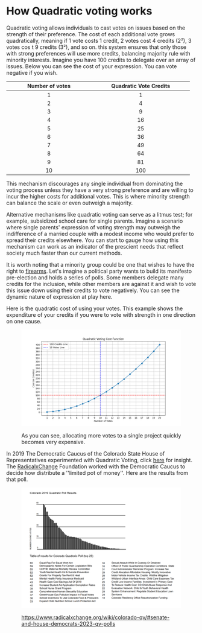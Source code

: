 # How Quadratic voting works

Quadratic voting allows individuals to cast votes on issues based on the strength of their preference. The cost of each additional vote grows quadratically, meaning if 1 vote costs 1 credit, 2 votes cost 4 credits (2²), 3 votes cos t 9 credits (3²), and so on. this system ensures that only those with strong preferences will use more credits, balancing majority rule with minority interests. Imagine you have 100 credits to delegate over an array of issues. Below you can see the cost of your expression. You can vote negative if you wish.

<table><thead><tr><th width="212" align="center">Number of votes</th><th width="247" align="center">Quadratic Vote Credits</th></tr></thead><tbody><tr><td align="center">1</td><td align="center">1</td></tr><tr><td align="center">2</td><td align="center">4</td></tr><tr><td align="center">3</td><td align="center">9</td></tr><tr><td align="center">4</td><td align="center">16</td></tr><tr><td align="center">5</td><td align="center">25</td></tr><tr><td align="center">6</td><td align="center">36</td></tr><tr><td align="center">7</td><td align="center">49</td></tr><tr><td align="center">8</td><td align="center">64</td></tr><tr><td align="center">9</td><td align="center">81</td></tr><tr><td align="center">10</td><td align="center">100</td></tr></tbody></table>

This mechanism discourages any single individual from dominating the voting process unless they have a very strong preference and are willing to incur the higher costs for additional votes. This is where minority strength can balance the scale or even outweigh a majority.

Alternative mechanisms like quadratic voting can serve as a litmus test; for example, subsidized school care for single parents. Imagine a scenario where single parents' expression of voting strength may outweigh the indifference of a married couple with a modest income who would prefer to spread their credits elsewhere. You can start to gauge how using this mechanism can work as an indicator of the prescient needs that reflect society much faster than our current methods.

It is worth noting that a minority group could be one that wishes to have the right to [firearms](https://news.gallup.com/poll/1645/guns.aspx). Let's imagine a political party wants to build its manifesto pre-election and holds a series of polls. Some members delegate many credits for the inclusion, while other members are against it and wish to vote this issue down using their credits to vote negatively. You can see the dynamic nature of expression at play here.

Here is the quadratic cost of using your votes. This example shows the expenditure of your credits if you were to vote with strength in one direction on one cause.

<figure><img src="../.gitbook/assets/Figure_1.png" alt=""><figcaption><p> As you can see, allocating more votes to a single project quickly becomes very expensive.</p></figcaption></figure>



In 2019 The Democratic Caucus of the Colorado State House of Representatives experimented with Quadratic Voting, click [here](https://www.wired.com/story/colorado-quadratic-voting-experiment/) for insight. The [RadicalxChange](https://www.radicalxchange.org/wiki/colorado-qv/#senate-and-house-democrats-2023-qv-polls) Foundation worked with the Democratic Caucus to decide how distribute a ''limited pot of money''. Here are the results from that poll.

<figure><img src="../.gitbook/assets/colorado-qv-distribution.png" alt=""><figcaption><p><a href="https://www.radicalxchange.org/wiki/colorado-qv/#senate-and-house-democrats-2023-qv-polls">https://www.radicalxchange.org/wiki/colorado-qv/#senate-and-house-democrats-2023-qv-polls</a></p></figcaption></figure>
